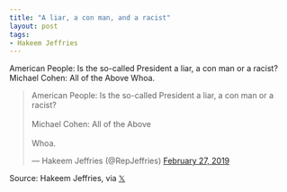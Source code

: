 ```yaml
---
title: "A liar, a con man, and a racist"
layout: post
tags:
- Hakeem Jeffries
---
```


American People: Is the so-called President a liar, a con man or a racist? Michael Cohen: All of the Above Whoa.

<blockquote class="twitter-tweet"><p lang="en" dir="ltr">American People: Is the so-called President a liar, a con man or a racist?<br><br>Michael Cohen: All of the Above <br><br>Whoa.</p>&mdash; Hakeem Jeffries (@RepJeffries) <a href="https://twitter.com/RepJeffries/status/1100784769992937472?ref_src=twsrc%5Etfw">February 27, 2019</a></blockquote> <script async src="https://platform.twitter.com/widgets.js" charset="utf-8"></script>

Source: Hakeem Jeffries, via [&#x1D54F;](https://x.com)
